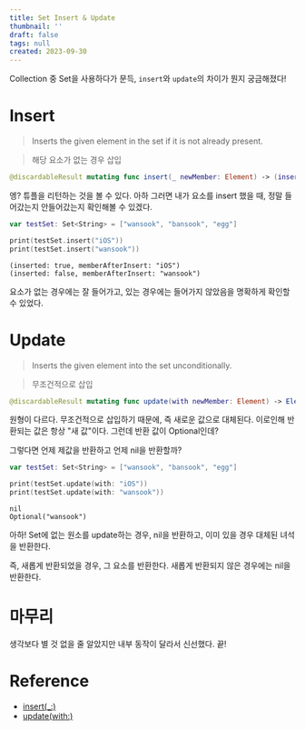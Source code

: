 ```yaml
---
title: Set Insert & Update
thumbnail: ''
draft: false
tags: null
created: 2023-09-30
---
```


Collection 중 Set을 사용하다가 문득, `insert`와 `update`의 차이가 뭔지 궁금해졌다!

# Insert

 > 
 > Inserts the given element in the set if it is not already present.

 > 
 > 해당 요소가 없는 경우 삽입

````swift
@discardableResult mutating func insert(_ newMember: Element) -> (inserted: Bool, memberAfterInsert: Element)
````

엥? 튜플을 리턴하는 것을 볼 수 있다. 아하 그러면 내가 요소를 insert 했을 때, 정말 들어갔는지 안들어갔는지 확인해볼 수 있겠다.

````swift
var testSet: Set<String> = ["wansook", "bansook", "egg"]

print(testSet.insert("iOS"))
print(testSet.insert("wansook"))

````

````
(inserted: true, memberAfterInsert: "iOS")
(inserted: false, memberAfterInsert: "wansook")
````

요소가 없는 경우에는 잘 들어가고, 있는 경우에는 들어가지 않았음을 명확하게 확인할 수 있었다.

# Update

 > 
 > Inserts the given element into the set unconditionally.

 > 
 > 무조건적으로 삽입

````swift
@discardableResult mutating func update(with newMember: Element) -> Element?
````

원형이 다르다. 무조건적으로 삽입하기 때문에, 즉 새로운 값으로 대체된다. 이로인해 반환되는 값은 항상 "새 값"이다. 그런데 반환 값이 Optional인데?

그렇다면 언제 제값을 반환하고 언제 nil을 반환할까?

````swift
var testSet: Set<String> = ["wansook", "bansook", "egg"]

print(testSet.update(with: "iOS"))
print(testSet.update(with: "wansook"))
````

````
nil
Optional("wansook")
````

아하! Set에 없는 원소를 update하는 경우, nil을 반환하고, 이미 있을 경우 대체된 녀석을 반환한다.

즉, 새롭게 반환되었을 경우, 그 요소를 반환한다. 새롭게 반환되지 않은 경우에는 nil을 반환한다.

# 마무리

생각보다 별 것 없을 줄 알았지만 내부 동작이 달라서 신선했다. 끝!

# Reference

* [insert(\_:)](https://developer.apple.com/documentation/swift/set/3128848-insert)
* [update(with:)](https://developer.apple.com/documentation/swift/set/3128861-update)
